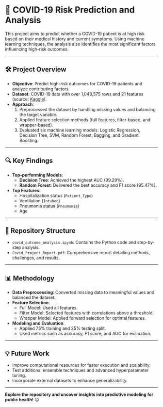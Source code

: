 # 🌟 COVID-19 Risk Prediction and Analysis

This project aims to predict whether a COVID-19 patient is at high risk based on their medical history and current symptoms. Using machine learning techniques, the analysis also identifies the most significant factors influencing high-risk outcomes.

---

## 🛠 Project Overview

- **Objective**: Predict high-risk outcomes for COVID-19 patients and analyze contributing factors.
- **Dataset**: COVID-19 data with over 1,048,575 rows and 21 features (source: [Kaggle](https://www.kaggle.com/datasets/meirnizri/covid19-dataset/data)).
- **Approach**:
  1. Preprocessed the dataset by handling missing values and balancing the target variable.
  2. Applied feature selection methods (full features, filter-based, and wrapper-based).
  3. Evaluated six machine learning models: Logistic Regression, Decision Tree, SVM, Random Forest, Bagging, and Gradient Boosting.

---

## 🔍 Key Findings

- **Top-performing Models**:
  - **Decision Tree**: Achieved the highest AUC (99.29%).
  - **Random Forest**: Delivered the best accuracy and F1 score (95.47%).
- **Top Features**:
  - Hospitalization status (`Patient_Type`)
  - Ventilation (`Intubed`)
  - Pneumonia status (`Pneumonia`)
  - Age

---

## 🚀 Repository Structure

- `covid_outcome_analysis.ipynb`: Contains the Python code and step-by-step analysis.
- `Covid_Project_Report.pdf`: Comprehensive report detailing methods, challenges, and results.

---

## 📊 Methodology

- **Data Preprocessing**: Converted missing data to meaningful values and balanced the dataset.
- **Feature Selection**:
  - Full Model: Used all features.
  - Filter Model: Selected features with correlations above a threshold.
  - Wrapper Model: Applied forward selection for optimal features.
- **Modeling and Evaluation**:
  - Applied 75% training and 25% testing split.
  - Used metrics such as accuracy, F1 score, and AUC for evaluation.

---

## 💡 Future Work

- Improve computational resources for faster execution and scalability.
- Test additional ensemble techniques and advanced hyperparameter tuning.
- Incorporate external datasets to enhance generalizability.

---

**Explore the repository and uncover insights into predictive modeling for public health!** 😊
